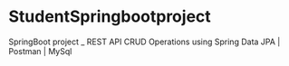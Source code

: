 # StudentSpringbootproject
SpringBoot project _ REST API CRUD Operations using Spring Data JPA | Postman | MySql

